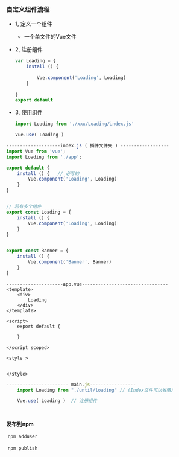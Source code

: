 ### 自定义组件流程

+ 1, 定义一个组件

  + 一个单文件的Vue文件

+ 2, 注册组件

  ```javascript
  var Loading = {
      install () {
          
          Vue.component('Loading', Loading)
      }
   
  }
  export default 
  ```

  

+ 3, 使用组件

  ```javascript
  import Loading from './xxx/Loading/index.js'
  
  Vue.use( Loading )
  ```

  







```javascript
--------------------index.js ( 插件文件夹 ) ------------------
import Vue from 'vue';
import Loading from './app';

export default {
    install () {   // 必写的
    	Vue.component('Loading', Loading)
	}
}


// 若有多个组件
export const Loading = {
    install () {
        Vue.component('Loading', Loading)
    }
}


export const Banner = {
    install () {
        Vue.component('Banner', Banner)
    }
}
```





```vue
---------------------app.vue--------------------------------
<template>
	<div>
        Loading
    </div>
</template>

<script>
    export default {
        
    }

</script scoped>

<style >
	

</style>

```



```javascript
----------------------- main.js-----------------
    import Loading from "./until/loading" // (Index文件可以省略)

	Vue.use( Loading )  // 注册组件

	
```

**发布到npm**

​	`npm adduser`

​	`npm publish` 





















